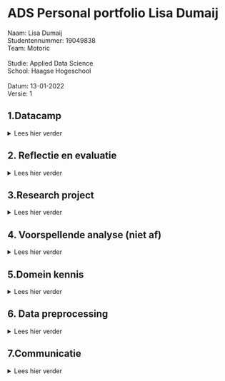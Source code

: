 # ADS Personal portfolio Lisa Dumaij
Naam:               Lisa Dumaij <br />
Studentennummer:    19049838 <br />
Team:               Motoric <br />
<br />
Studie:             Applied Data Science <br />
School:             Haagse Hogeschool <br />
<br />
Datum:              13-01-2022 <br />
Versie:             1 <br />


## 1.Datacamp
<details>
  <summary> Lees hier verder </summary>
  <br />
In deze minor heb ik gebruik gemaakt van het programma DataCamp. Dit was niet de eerste keer dat ik DataCamp heb gebruikt, ik heb dit programma vorig jaar ook gebruikt voor mijn opleiding technische bedrijfskunde. Hierdoor was er soms een overlapping tussen de cursussen die ik moest doen voor deze minor. Omdat ik sommige cursussen al eerder had gedaan kreeg ik de punten er niet voor als ik deze opnieuw deed. Ook waren deze punten niet te zien op de Leaderboard. Wel verder ze als voltooid afgevinkt in de lijst. Deze zijn hieronder in de map foto’s toegevoegd.
  <br />
  <br />
  <details>
  <summary> foto's van cursussen</summary>
<img width="1111" alt="Schermafbeelding 2021-12-18 om 14 41 58" src="https://user-images.githubusercontent.com/91061840/146643266-81b24bfa-6433-47be-98f6-033e42aebe0b.png">
<img width="1116" alt="Schermafbeelding 2021-12-18 om 14 43 49" src="https://user-images.githubusercontent.com/91061840/146643281-e1ae4215-ed82-4144-9f92-695c5c9a5293.png">
<img width="1113" alt="Schermafbeelding 2021-12-18 om 14 44 13" src="https://user-images.githubusercontent.com/91061840/146643284-62f24e7b-ae9a-468e-9858-cb126609fd19.png">

  </details> 
  <br /> 
  <details>
    <br />
  <summary>Samenvatting ervaringen per cursus</summary>
  <details>
  <summary>1.1 Introduction to Python</summary>
    Doordat ik deze cursus al eerder had gedaan, was deze voor mij relatief eenvoudig. Het was fijn om deze cursus als opfriscursus te gebruiken. Het was namelijk een half jaar geleden dat ik eenmalig python had gebruikt, hierdoor was het een beetje had weggevaagd.
    </details>
  <details>
  <summary>1.2 Intermediate Python </summary>
    Deze opleiding had ik ook al eerder gedaan. Ik vond het leuk om in het eerste hoofdstuk weer plots te maken. Vorig jaar vond ik het maken van datavisualisaties een van de leukste onderwerpen en in deze cursus kwam dat even terug. Ook dit hoofdstuk ging vrij snel. In het tweede hoofdstuk werd de import van CSV besproken. Deze code heb ik later ook gebruikt voor het project, zie als voorbeeld de link hieronder . De laatste hoofdstukken waren al wat ingewikkelder, loops vond ik vorig jaar ook al ingewikkeld.
  <br />  
    https://github.com/lisadumay/ADS_Lisa_Dumaij/blob/main/notebooks/Pipeline%20Lisa.ipynb
      </details>
  <details>
  <summary>1.3 Python Data Science toolbox </summary>
    Ik vond het eerste deel van de data science-toolbox ingewikkeld, omdat ik het onderwerp niet helemaal begreep, dus ik zocht video's op YouTube op voor aanvullende uitleg. Daarnaast hield ik de slides naast de opdracht. Hierdoor kon ik terugkijken op hoe ze het in de video hadden gedaan. Dit maakte de stof wat overzichtelijker. Ik vond het tweede deel van deze cursus makkelijker, ik begreep de stof redelijk goed en ging er sneller door dan de cursus ervoor. Ik heb echter ook wel eens de slides bij deze cursus erbij gehouden om in de video terug te kijken hoe het ging.
      </details>
  <details>
  <summary>1.4 Statistical Thinking in Python </summary>
    Ik vond deze cursus erg interessant. Ik heb veel statistiek op mijn opleiding, maar had dit nog nooit in Python gedaan. Ik vond deze combinatie erg leuk, waardoor ik het gevoel had dat ik de cursus snel had afgerond. Ik begreep de statistiek erachter waardoor de stappen in python ook voor mij logisch waren.
      </details>
  <details>
  <summary>1.5 Supervised Learning with scikit-learn </summary>
    Van deze cursus heb ik de code gebruikt om je dataset op te splitsen in trein, test, validatieset. Daarnaast heb ik samen met Mustafa en individueel gewerkt aan een Lasso model. Ik gebruikte ook het schalen van de gegevens in het project. Deze cursus was ook nieuw voor mij, alles wat ik in deze cursus had geleerd was nieuw voor mij, het kunnen toepassen in het project in combinatie met de lessen zorgde ervoor dat ik het beter begreep. De toepassingen van deze cursus is terug te vinden in de link hieronder. 
 <br />     https://github.com/lisadumay/ADS_Lisa_Dumaij/blob/main/notebooks/Lasso.ipynb 
    </details>
  <details>
  <summary>1.6 Introduction to Data Visualization with Matplotlib </summary>
    Datavisualisatie was tot nu toe een van mijn sterke punten in python, wat deze cursus voor mij gemakkelijk maakte. Daarnaast had ik deze cursus al gedaan en ging mijn vorige ervaring met Python vooral over het maken van de visualisaties. Na deze cursus was ik bezig met het maken van verschillende visualisaties voor het project. Deze is te vinden in de link hieronder . Ik vond deze cursus interessant voor al het aanpassen van de grafieken qua kleuren en assen.
     <br /> 
 https://github.com/lisadumay/ADS_Lisa_Dumaij/blob/main/notebooks/visualisaties.ipynb
     </details>
  <details>
  <summary>1.7 Linear Classifiers in Python </summary>
    Net als bij statistical thinking vond ik het leuk om de statistiek toe te passen met Python. Doordat ik de theorie erachter begreep lukte het mij beter om de cursus te volgen. Echter bleef af en toe de toepassing met Python een ingewikkelde stap voor mij.
      </details>
  <details>
  <summary>1.8 Model Validation in Python </summary>
    Deze cursus verliep voor mij soepel. Ik begreep de code erachter en waarom ik de stappen moest doen. Echter hield ik wel af en toe de slides erbij als een reminder hoe ik de stappen moest doen. 
      </details>
  <details>
  <summary>1.9 Data Manipulation with pandas </summary>
    Het was een interessante cursus die ik later in het project kon toepassen. Aan het begin verliep de cursus goed en kon ik de soepel doorheen lopen. Echter na de tweede subhoofdstuk werd het moeilijker en ging ik vaker de presentaties terugkijken. 
      </details>
  <details>
  <summary>1.10 Cleaning Data in Python </summary>
    Deze cursus verliep soepel doordat ik deze cursus al eerder had uitgevoerd en toe had gepast in mijn vorige python ervaring. Ook tijdens het huidige project heb ik deze technieken toegepast zoals te zien is in de link hieronder.
    <br />  https://github.com/lisadumay/ADS_Lisa_Dumaij/blob/main/notebooks/Data%20cleaning.ipynb
      </details>
  <details>
  <summary>1.11 Exploratory Data Analysis in Python </summary>
    Deze cursus verliep voor mij soepel. Ik begreep de code erachter en waarom ik de stappen moest doen.
      </details>
  <details>
  <summary>1.12 Manipulating Time Series Data in Python </summary>
    Deze cursus was minder relevant voor mij omdat mijn project: ‘Motoric’ niet over time series gaat. Echter heb ik wel vaak te maken gehad met time series in mijn studie. 
      </details>
  <details>
  <summary>1.13 Machine Learning for Time Series Data in Python </summary>
    Deze cursus verliep voor mij soepel. Ik begreep de code erachter en waarom ik de stappen moest doen. Echter hield ik wel af en toe de slides erbij als een reminder hoe ik de stappen moest doen. 
     </details>
 <details>
  <summary>1.14 Time Series Analysis in Python </summary>
    Deze cursus was minder relevant voor mij omdat mijn project: ‘Motoric’ niet over time series gaat. Echter heb ik wel vaak te maken gehad met time series in mijn studie. Echter dan minder in python maar vooral de statistieke kant ervan. Het was interessant om te leren hoe dit ook toegepast kan worden in Python.
     </details>
<details>
  <summary>1.15 Joining Data with pandas </summary>
    Voor mij was dit de leukste cursus van alle cursussen in Python. Zelf had ik al een grote interesse in SQL, hierbij kon ik dit combineren met Python. Ik had dit vorig jaar al geprobeerd in mijn vorige studie echter was dit toen niet gelukt. Dit jaar heb ik het daarom weer geprobeerd en lukte het wel. Een voorbeeld hiervan is te zien in de link hieronder.
      <br /> 
 https://github.com/lisadumay/ADS_Lisa_Dumaij/blob/main/notebooks/Pipeline2.ipynb
     </details>
  </details>
</details>

## 2. Reflectie en evaluatie
<details>
  <summary> Lees hier verder </summary>
  <br />
  In dit hoofdstuk reflecteer en evalueer ik terug op het afgelopen half jaar. Het hoofdstuk is opgedeeld in drie subhoofdstukken: eigen contributie, leerdoelen en de evaluatie van het project. Voor het reflecteren is de STARR methode gebruikt.
  <br />
  <br />
  <details>
  <summary>2.1 Eigen contributie</summary>
    Situatie: Voor mijn minor heb ik een project gedaan met vijf medestudenten. Ons project heet motoric en gaat over het voorspellen van motorische achterstand bij kinderen. Het project valt onder een groter project genaamd Start(V)aardig. Mijn opgestelde doelen voor dit project:<br />
-	Even grootte contributie leveren als mijn medegenoten;<br />
-	Mijn ervaringen van mijn studie meebrengen in dit project.<br />
    <br />
Taak: Halverwege van het project kreeg ik indirect de rol als projectleider deze had ik ook voor mij andere project. Door deze rol op mij te nemen kon ik zelf de taken verdelen en inplannen. Dit gaf mij de ruimte om de taken eerlijk te verdelen en zo te plannen dat de werklast voor ieder gelijk was. Mijn ervaring heb ik bij deze rol ook meegenomen. Vanuit mijn studie hebben wij geleerd dat het maken van een planning essentieel is, daarnaast moet je gebruik maken van elkaar kwaliteiten. Tot slot valt of staat het onderzoek met de inleiding en onderzoeksvraag. 
    <br /> 
    <br />
Actie: Het verdelen en plannen van taken deed ik op twee manieren. Aan het begin maakte ik een schema met welke hoofdtaken er waren en welke sub taken er vervolgens onder vielen.  Daarna verdeelde we de sub taken mondeling en plaatste ik deze op het scrumboord (planning is te zien in 3.4). Hierbij werd er gelet op dat de werklast ongeveer gelijk was. Door aan het begin een gesprek met de opdrachtgever aan te gaan kon de aanleiding van het project gedefinieerd worden. Ook gaf dit ons meer tijd om bij twijfel deze nog met de opdrachtgever te bespreken voordat wij bijvoorbeeld ‘een foute keuze’ hadden gemaakt. Daarnaast hebben wij meerdere malen gebrainstormd over de hoofdvraag, daarnaast hebben wij dit besproken met de docenten en de opdrachtgever.
    <br /> 
    <br />
Resultaten: Het heeft deels gewerkt, ik merkte dat de planning voor duidelijkheid en structuur zorgde in de groep. Ditzelfde geldt van het van tevoren opstellen van een inleiding, hierdoor wist iedereen wat er met het onderzoek bereikt moest worden en zorgde dit daarmee ook voor duidelijkheid. Wel merkte ik dat er vaak van de planning afgeweken werd, het toezicht op de planning zou daarom de volgende keer strakker mogen. De werklasten waren in dit project gelijk. 
    <br /> 
    <br />
Reflectie: Beide doelen zijn in dit project bereikt, ik ben daarom ook tevreden met de resultaten. Wel heb ik geleerd dat het houden van de planning toch meer gehandhaafd moet worden de volgende keer.  Het scrum boord zou ik in volgende projecten weer gebruiken. Ik merkte dat dit structuur en duidelijkheid gaf. Hetzelfde geldt voor de scrumsessies.

  </details>
  <details>
  <summary>2.2 Leerdoelen</summary>
Situatie: Tijdens deze minor heb ik mij zowel gefocust op mijn interpersoonlijke vaardigheden als mij (verder) ontwikkelen in mijn vaardigheden in Data science. Deze keuze heb ik gemaakt, omdat ik bij mijn vorige projecten merkte dat ik vaak mijzelf overal verantwoordelijk voor voelde waardoor ik alle taken zelf ging uitvoeren in plaats van deze verdelen. Daarbij loop ik tijdens deze studie een ander project waardoor ik ook geen tijd heb om extra taken op mij te nemen. Daarnaast heb ik hiervoor bij mijn studie nog nooit data science gehad.  Ik heb hiervoor alleen maar visualisaties gemaakt in Python. Daarom had ik de volgende doelen opgesteld:<br />
-	Geen taken overnemen van anderen;<br />
-	Meer ervaring op doen in Data Science;<br />
    <br />
Taak: Halverwege van het project kreeg ik indirect de rol als projectleider deze had ik ook voor mij andere project. Door deze rol op mij te nemen kon ik zelf de taken verdelen en inplannen. Dit gaf mij de ruimte om de taken eerlijk te verdelen en zo te plannen dat de werklast voor ieder gelijk was. De taak om meer ervaring op te doen in Data science was simpel. Nu ik eigenlijk nog geen ervaring gaven alleen al de lessen mij meer kennis over Data Science. Daarnaast zou ik deze ook kunnen toepassen in het project wat ik uitvoerde. Tot slot heb ik voor het project zelf ook literatuuronderzoek gedaan. Door deze taken verbreed ik mijn kennis over Data Science en pas ik deze direct toe.
   <br /> 
    <br />
    Actie: Het verdelen en plannen van taken deed ik op twee manieren. Aan het begin maakte ik een schema met welke hoofdtaken er waren en welke sub taken er vervolgens onder vielen. Voor de planning gebruikte ik de theorie van Brownlee (zie domein kennis hfd 5) hierdoor verbrede ik ook gelijk mijn kennis in Data Science. Daarna verdeelde we de sub taken mondeling en plaatste ik deze op het scrumboord (planning is te zien in 3.4). 
 Voor de ervaring heb ik bijna alle lessen bijgewoond (door ziekte kon ik niet altijd aanwezig zijn). Omdat de lessen voor mij soms moeilijk te begrijpen waren, heb ik na de les artikelen gezocht over dit onderwerp. Zo kon ik de theorie achter het onderwerp beter begrijpen. Vaak heb ik de codes met een teamlid geschreven. Dit deed ik omdat ik moeite had met het coderen. 
   <br /> 
    <br />
    Resultaten: De taak om geen taken over te nemen en mij minder verantwoordelijk voelen heb ik voor mijn gevoel niet gehaald. Ik heb toch vaak extra taken op mij genomen en kon het project niet loslaten. Ook als ik mij op het andere project moest focussen bleef dit project in mijn hoofd hangen. Dit heb ik uiteindelijk ook zelf gemerkt doordat mij overspannenheid erger werd en mijn concentratie afnam. Mijn doel om meer ervaring op te doen in data science heb ik volledig behaald. Door extra informatie op te zoeken begreep ik de theorie er achter veel beter. Dit hielp mij tevens naast het coderen ook bij het schrijven van het rapport. Door samen te werken met iemand kon ik leren van hun manier van coderen. Ik merkte namelijk dat mijn manier eenvoudig was maar ook langdradig in tegenstelling tot sommige teamgenoten. Hierdoor kon ik van hun leren hoe ik op een efficiëntere manier dezelfde taak kon uitvoeren.
   <br /> 
    <br />
    Reflectie: Ik heb geleerd dat ik nog meer mijn eigen grenzen moet stellen. Vaak ging ik hier toch (onbewust) overheen. Toch ben ik blij met mijn resultaten, ik heb geleerd dat het stellen van grenzen nog belangrijker is dan ik dacht. In mijn aankomende stage ga ik deze begrenzing ook meenemen. Door voor mijzelf tijden te geven om wel en niet aan het project te werken, maar ook om mijzelf de rust te geven als ik dat nodig heb. Tot slot ben ik zeer blij in wat ik heb bereikt in mijn ontwikkeling in data science. Ik vind data science zeer interessant en hoop dit ook later te kunnen toepassen in latere projecten.

  </details>
  <details>
  <summary>2.3 Evaluatie van groepsproject</summary>
   Situatie: Voor mijn minor heb ik een project gedaan met vijf medestudenten. Ons project heet motoric en gaat over het voorspellen van motorische achterstand bij kinderen. Het project valt onder een groter project genaamd Start(V)aardig. Onze doelen waren:<br />
-	Het maken van een goedwerkend voorspellingsmodel;<br />
    <br />
Taak: Onze taken waren een onderzoek artikel schrijven over onze bevindingen. Deze bevindingen bestonden uit de keuzes van outliers handling, imputatie en modelkeuze. Hiermee wilde wij de opdrachtgever toelichten waarom wij welke keuze wij hebben gemaakt. Daarnaast hebben alle opties ook zelf getest zodat het beste model uitgekozen kon worden. 
   <br /> 
    <br />
    Actie: Door de taken in teams van twee te verdelen konden we zowel parallel te werk gaan, maar hadden we ook een sparpartner als je er niet uitkwam. Twee weten immers meer dan één. Dit was ideaal gezien het aantal opties wij hadden. Daarbij hadden Joep en ik minder ervaring met Python. Door een sparpartner toe te voegen kon het werk sneller uitgevoerd worden en was de kwaliteit hoger dan als wij dit niet hadden gedaan. 
   <br /> 
    <br />
    Resultaten: De resultaten waren tegenvallend. De modellen voorspelden alleen maar 1 in plaats van dat deze gedistribueerd waren over 1 en 0. Hoewel er dus verschillende opties geprobeerd zijn heeft dit toch niet geholpen om het resultaat te verbeteren. Hierdoor is het doel om een goedwerkend model te maken niet gehaald. Gedeeltelijk is dit te verwijten aan de beschikbare data, deze was te gering. Ook waren wij te laat begonnen met het opstellen van een planning. Hierdoor wist in het begin niet iedereen waar hij/zij aan toe was en was er onduidelijk over wat er gedaan moest worden. Dit zorgde voor vertraging in het proces. Daarnaast hield niet iedereen zich aan de deadlines, waardoor er weinig tijd over was voor het finetunen van het model en het afschrijven van het onderzoek artikel.
   <br /> 
    <br />
    Reflectie: Volgende keer zou ik direct beginnen met het opstellen van een planning. Hierdoor weet iedereen welke taken er zijn en waar er naartoe wordt gewerkt. Daarbij zou het probleem van het tekort aan data eerder gezien worden en konden hier maatregelen tegen genomen kunnen worden. Toch ben ik redelijk tevreden met het resultaat. Dit omdat wij toch meerdere oplossingen geprobeerd hebben en onze best gedaan hebben. De essentie wat ik heb geleerd is ook dat soms een onverwacht resultaat ook een resultaat is. Zoals in het doel te zien is wilde ik een goedwerkend voorspellingsmodel hebben. Echter hield ik hier niet rekening mee dat een antwoord als er is geen goed voorspellend model hiervoor, ook een goed antwoord kan zijn. Dit zou ik de volgende keer wel meenemen in mijn projecten. 
  </details>
</details>

## 3.Research project
<details>
  <summary> Lees hier verder </summary>
  In dit hoofdstuk wordt het onderzoeksartikel op hoofdlijnen besproken.
  <br />
    <br />
  <details>
  <summary>3.1 Taak definitie </summary>
De hieronder opgestelde probleemstelling, doelstelling en vraagstelling is opgesteld met de van Meertens & Steenbergen (2018)
     <br />
    <br />
Probleemstelling:  <br />
Uit onderzoek van SIA is gebleken dat kinderen al op jonge leeftijd lichamelijk actief zijn, vanwege de fysieke, emotionele, sociale en persoonlijke waarde van sport en bewegen voor kinderen.  Het is daarom belangrijk om motorische achterstanden al op jonge leeftijd te ontdekken. Het is echter nog niet duidelijk welke kinderen het grootste risico lopen om een motorische achterstand te krijgen of te ontwikkelen, en welke kenmerken de grootste impact hebben op de motorische vaardigheidsontwikkeling.
     <br />
    <br />
Doelstelling: <br />
    Het op 12 januari opleveren van een voorspellingsmodel voor de motoriek van kinderen tussen 4 en 6.
     <br />
    <br />
Vraagstelling: <br />
“Hoe kan data science worden gebruikt om te voorspellen of een kind een jaar later kans heeft om een motorische achterstand te ontwikkelen?”
     <br />
    <br />
De hoofdvraag bestaat uit de volgende deelvragen:
- Welke biologische en socio-demografische variabelen hebben invloed op de motorische ontwikkeling van kinderen?
- Welk model heeft het laagste percentage fout-negatieven?
- Welke biologische en socio-demografische kenmerken hebben de grootste invloed op het model?
- Welke kenmerken hebben de kinderen met een motorische achterstand gemeen?
 <br />
    <br />
Literatuur <br />
Meertens, E., & Steenbergen, E. (2018). Onderzoek doen! https://blackboard.hhs.nl/bbcswebdav/pid-3327820-dt-content-rid-29819196_2/courses/TBK-PRH1-16-2021/TBK-PRH1-16-2020_ImportedContent_20200827125140/Onderzoek%20doen.pdf
        </details>
  <details>
  <summary>3.2 Evaluatie </summary>
 Voor het toekomstige werk raad ik aan Start(V)aardig aan om de dataset uit te breiden met gegevens vanuit CBS. Tevens raad ik aan om de dataset uit te breiden of de gaten in de dataset aan te vullen.  Dit omdat de algoritmes niet optimaal konden werken door een tekort aan data. Dit is ook terug te zien in de waardes van de false negative rate. Deze waren op een na allemaal gelijk. 
<br />
    <br />
    Ook is er momenteel sprake van overfitting. Dit is te zien aan de accurancy scores van de trainingsets. Mogelijke oplossingen ervoor zijn versimpelen model, meer training data, minder features, meer regularisatie, vroege terminatie. 
    <br />
    <br />
    Mocht de dataset aangevuld zijn kan het juiste model gekozen worden. Wel wordt er aangeraden om de MQ-score in binaire te doen. Daarnaast raad ik aan om een dashboard te bouwen met daarin de voorspellingswaarde van het kind met daarbij de features die ervoor hebben gezorgd. Een voorbeeld van dit dashboard is hieronder te zien.<br />
    <br />
<img width="158" alt="image" src="https://user-images.githubusercontent.com/91061840/148696407-2b4b7faa-2e53-4b38-8055-ff833a767a14.png">
    <br />
    <br />
Hierbij kan de gemiddelde score van het land, provincie of stad worden gevisualiseerd. Daarnaast is er ook een slide voor het individuele kind. Hierin staat welke score er wordt voorspelt en welke features bepalend zijn voor deze score.
    </details>
  <details>
 <summary>3.3 Conclusie </summary>
Uit het onderzoek is gebleken dat data science kan helpen met voorspelling doen of een kind een jaar later kans heeft om een motorische achterstand te ontwikkelen. Dit is gebeurd doormiddel van de theorie van Brown (2020) de dataset op te schonen. Hierna is de dat gescaled, gebalanceerd en is er een validatie code geschreven. <br />
    <br />
De feature selectie was ingewikkelder. Zoals in de figuur hieronder te zien is, scoren alleen de AST en MQ hoger dan vijf procent. Dat deze twee variabelen hoog scoren is niet verassend aangezien de MQ-categorie berekend wordt door deze factoren. De variabelen die onder de vijf procent scoren zijn weggelaten in het model. Normaal zou dit onder de twintig procent zijn (Buijs, 2017). Er is dus hier ruimte voor verbetering.  <br />
    <br />
    <img width="198" alt="image" src="https://user-images.githubusercontent.com/91061840/149023283-4b9de20b-aece-4879-b383-9d8ae167c739.png"> <br />
    <br />
    Dit resulteert ook gelijk in dat er geen karakteristieken overeenkomen tussen de kleuters met motorische achterstanden. Tot slot zijn de vijf gekozen modellen evalueert. Zoals hieronder te zien is.<br />
    <br />
 <img width="454" alt="image" src="https://user-images.githubusercontent.com/91061840/149023351-3a360604-e79b-4fa4-b851-6a1a2b1e7b35.png"> <br />
    <br />
Uit deze modellen is te herleiden dat de KNN het beste scoort. Zo overfit het KNN-model het minst ten opzichte van de andere modellen. Daarbij scoort het even laag op de False negative rate zoals de meeste andere modellen. <br />
    <br />
Kortom data science wordt gebruikt doormiddel van een mean imputation en een KNN. Waarbij een er feature selection plaats vindt voor elke variabel die lager scoort dan 0.05. Tot slot is er gebruikt gemaakt van een binaire classificatie ipv een multilabel.

    </details>
  <details>
 <summary>3.4 Planning </summary>
 Planning is altijd al een van mijn sterke punten geweest. Deze periode deed ik twee projecten te gelijker tijd hierdoor was planning essentieel. Naast dat ik alle meetings in een agenda heb staan heb ik ook een to do lijst per dag. Hierdoor weet ik precies wat ik elke dag moet doen. Daarbij hebben we dagelijks scrum sessie gehad met het team van ongeveer 15 minuten. Waarin we de taken verdeelde en/of de voortgang van de taken besproken. Tevens heb ik vaak de taken in de planner van team Motoric gezet en deze ook verdeeld.
[zie hier de planning] (https://tasks.office.com/DeHaagseHogeschool.onmicrosoft.com/nl-nl/Home/Planner#/plantaskboard?groupId=786800fb-0bab-470c-b770-bb6975403c41&planId=9Jb-xUUDp0Gu_F2YlVNn2ZYAAPLf)
Daarnaast heb ik ook figuren gemaakt om de stappen die in het proces gedaan moeten worden te weergeven. Een voorbeeld hiervan is hieronder te zien.
<img width="454" alt="image" src="https://user-images.githubusercontent.com/91061840/148651844-2394ba6b-108c-4ea8-aa3a-29a7ca526f05.png">
  </details>
  </details>
  </details>
  
## 4. Voorspellende analyse (niet af)
<details>
  <summary> Lees hier verder </summary>
  <br />
  <details>
  <summary>4.1 Selecteren van modellen</summary>
    Omdat het bij ons gaat om het voorspellen van een klas is er sprake van een classificatieprobleem. Een classificatiemodel zoekt een functie die optimaal inschat tot welke klasse een gegevenspunt behoort. Het kan een of meer verklarende variabelen bevatten (Brownlee, 2019). Hierna kunnen er een aantal punten na gegaan worden om de juiste modellen uit te kiezen.<br />
    <br />
Het eerste wat opvalt is de maat van de dataset, deze is niet klein. Hierdoor zijn algoritmen zoals KNN, Bagging, GradientBoost en Decision trees passend (ProjectPro, 2022). Deze zijn tevens ook gebruikt in de code. Hierna zijn de modellen gevalideert met cross validation om de prestaties van de modellen in kaart te brengen (Scikit-Learn, z.d.), echter beïnvloed dit niet de keuze van het model.Het evalueren van de resultaten uit de modellen daarentegen wel (kijk 4.2).<br />
   <br />
Later heb ik zelf nog een SVM model gemaakt. Dit omdat wij met binaire klassen wilden werken.  <br />
    <br />
Literatuur<br />
    <br />
3.1. Cross-validation: evaluating estimator performance. (z.d.). Scikit-Learn. Geraadpleegd op 17 december 2021, van https://scikit-learn.org/stable/modules/cross_validation.html <br />
    <br />
Brownlee, J. (2019, May 22). Difference Between Classification and Regression in Machine Learning. Machine Learning Mastery. https://machinelearningmastery.com/classification-versus-regression-in-machine-learning/ <br />
    <br />
ProjectPro. (2022, January 3). 7 Types of Classification Algorithms in Machine Learning. https://www.projectpro.io/article/7-types-of-classification-algorithms-in-machine-learning/435#toc-18

  </details>
  <details>
  <summary>4.2 Een model configureren. </summary>
  Ik heb zelf drie verschillende modellen uitgevoerd. Ik zal per model vertellen hoe ik deze heb geconfigureerd en waarom. <br />
    <br />
Lasso: Bij lasso zijn er 3 verschillende configuraties: c, penalty en solver. Er zijn 4 soorten penalty’s. Hiervan werkt het toevoegen van geen penalty het beste. Dit bracht de scoren van de lasso omhoog. De C staat voor de inverse van de sterkte van regulatie. Het maakte voor dit model niet veel uit welke waarde hij aanneemt tussen de 2 en 0 geeft dit een nihil verschil. Voor de solver zijn er ook vijf opties, sag werkte als beste van alle opties (Sklearn.Linear_model.LogisticRegression, n.d.). <br />
    <br />
Networking: Waar ik achter kwam bij het neurale netwerk is dat 1000 hiddenlayers voor betere resultaten zorgde dan 100. Dit kan te maken hebben dat er sprake is van een complexere dataset. B=Voor activation scoort relu het best. Relu is een gelijkgerichte lineaire eenheidsfunctie. Deze in combinatie met de solver ‘Adam’ zorgt voor een false negative rate van 0.17. <br />
    <br />

SVM: Voor het SVM-model heb je verschillende kernels die je kan instellen: lineair, polynominaal en RBF. Ik heb zelf al deze kernels geprobeerd. Hieruit kwam dat de RBF het beste scoorde in de accurancy en false negative rate. RBF-kernel is een functie waarvan de waarde afhangt van de afstand vanaf de oorsprong of vanaf een bepaald punt. Deze kernel heeft twee parameters: C (inverse van de sterkte van regulatie) en gamma (Yadav, 2018). Voor beide punten heb ik verschillende waardes geprobeerd. Maar zoals de theorie al aangaf naarmate ik de gamma om hoog of omlaag deed ging het model slechter functioneren. Zo ging het bij een toename meer overfitten en bij een afname namen de waardes af en werd de false negative rate hoger. Hetzelfde gebeurde bij het veranderen van de c. Of ik deze hoger maakte of lager bij beide ging het model ondermaats presteren. Ik heb uiteindelijk daarom gekozen voor een c=1 en een gamma = 0 (gamma heb ik uiteindelijk weggelaten). <br />
    <br />

Notebooks:<br />
    <br />
Lasso: individueel een notebook gemaakt, maar samen vergeleken met Mustafa. Link: https://github.com/lisadumay/ADS_Lisa_Dumaij/blob/main/notebooks/Lasso.ipynb <br />
    <br />
Neural Network: individueel een notebook gemaakt, maar samen vergeleken met Mustafa. Link: https://github.com/lisadumay/ADS_Lisa_Dumaij/blob/main/notebooks/Networking.ipynb <br />
    <br />
SVM: individueel een notebook gemaakt. Link: https://github.com/lisadumay/ADS_Lisa_Dumaij/blob/main/notebooks/SVM.ipynb <br />
    <br />
Neural Network verbeterd: individueel een notebook gemaakt. Link: https://github.com/lisadumay/ADS_Lisa_Dumaij/blob/main/notebooks/Networking_verbeterd.ipynb <br />
    <br />
Lasso verbeterd: individueel een notebook gemaakt. Link: https://github.com/lisadumay/ADS_Lisa_Dumaij/blob/main/notebooks/Lasso_verbeterd.ipynb <br />
    <br />
 Literatuur: <br />
    <br />
    sklearn.linear_model.LogisticRegression. (n.d.). Scikit-Learn. https://scikit-learn.org/stable/modules/generated/sklearn.linear_model.LogisticRegression.html <br />
    <br />
sklearn.neural_network.MLPClassifier. (n.d.). Scikit-Learn. https://scikit-learn.org/stable/modules/generated/sklearn.neural_network.MLPClassifier.html
    <br />
    <br />
Yadav, A. (2018, October 22). SUPPORT VECTOR MACHINES(SVM) - Towards Data Science. Medium. https://towardsdatascience.com/support-vector-machines-svm-c9ef22815589
    <br />   
  </details>
  <details>
  <summary>4.3 Model trainen (niet)</summary>
  blabla
  </details>
  <details>
  <summary>4.4 Evalueren model </summary>
   De evaluatiecode voor het eindmodel heb ik samen met Yuliya geschreven. Hierbij hebben wij gebruik gemaakt van verschillende theorieën. Echter op hoofdlijnen hebben wij het wetenschappelijk achtikel van Novakovica en Veliovicb (2017) gebruikt. Zij omschrijven de confusionmatrix en ook de false negative rate die ook in ons onderzoek van groot belang zijn. De focus op de rate is besloten met de opdrachtgever. Daarentegen hebben we de Brownlee (2021) opgevolgd voor het maken van de precision recall curve, omdat het gaat over een binaire voorspelling. Daarnaast hebben we voor de code zelf ook een aantal bronnen gebruikt, deze zijn hieronder meegenomen in de literatuurlijst. 
     <br />
    <br />
De verschillende modellen zijn dus beoordeelt op de false negative rate, hoe lager hoe beter het model scoort. Maar ook wordt er gekeken naar de precision recall curve, deze omschrijft hoe goed een model is in het voorspellen van een goede waarde.
 <br />
    <br />
Notebook <br />
    <br />
Evaluatie: Samen met Yuliya geschreven. Link: https://github.com/lisadumay/ADS_Lisa_Dumaij/blob/main/notebooks/evaluation.ipynb 
 <br />
    <br />
Literatuurlijst <br />
    <br />
Bhandari, A. (2021, 23 juli). Confusion Matrix for Machine Learning. Analytics Vidhya. Geraadpleegd op 17 december 2021, van https://www.analyticsvidhya.com/blog/2020/04/confusion-matrix-machine-learning/  <br />
    <br />
Brownlee, J. (2021, January 12). How to Use ROC Curves and Precision-Recall Curves for Classification in Python. Machine Learning Mastery. Retrieved January 9, 2022, from https://machinelearningmastery.com/roc-curves-and-precision-recall-curves-for-classification-in-python/  <br />
    <br />
D. (2021, 30 januari). Example of Confusion Matrix in Python. Data to Fish. Geraadpleegd op 17 december 2021, van https://datatofish.com/confusion-matrix-python/  <br />
    <br />
Novakovica, J. D. J., Veljovicb, A., Ilic, S. S., Papic, Z., & Tomovic, M. (2017). Evaluation of Classification Models in Machine Learning. Theory and Applications of Mathematics & Computer Science. https://uav.ro/applications/se/journal/plugins/generic/pdfJsViewer/pdf.js/web/viewer.html?file=https%3A%2F%2Fuav.ro%2Fapplications%2Fse%2Fjournal%2Findex.php%2FTAMCS%2Farticle%2Fdownload%2F158%2F126%2F  <br />
    <br />
Scikit-learn: How to obtain True Positive, True Negative, False Positive and False Negative. (2015, 9 juli). Stack Overflow. Geraadpleegd op 17 december 2021, van https://stackoverflow.com/questions/31324218/scikit-learn-how-to-obtain-true-positive-true-negative-false-positive-and-fal

  </details>
  <details>
  <summary>4.5 Visualiseren </summary>
Het visualiseren van de resultaten heb ik bij alle drie de modellen anders gedaan. Side note: ik heb de modellen later verbeterd hierdoor zijn de visualisaties veranderd zoals bij SVM en zijn de resultaten gevisualiseerd. <br />
   <br />
Lasso: is een model dat helpt bij collineariteit, dit is een fenomeen waarbij een kenmerkvariabele in een regressiemodel sterk lineair gecorreleerd is met een ander kenmerk variabele. In het geval bij lasso is gevisualiseerd hoeveel de features correleren met de MQ-score. De coëfficiënten met de features zijn gevisualiseerd in de plot. Zoals er te zien is aan het visualisatie zijn er wel een aantal “fouten”. Zo heeft het geen titel en mis het een as titel. Daarnaast zijn het zoveel features dat deze nog goed te lezen meer zijn in de visualisatie. Uiteindelijk scoorde het lasso model ook maar 0.44. <br />
   <br />
    <img width="266" alt="image" src="https://user-images.githubusercontent.com/91061840/149113436-8a07466d-6f2b-4bee-be74-7554eae603f5.png">
Later heb ik dit model en visualisatie verbeterd, zoals te zien in de figuur hieronder. De score is ook verbeterd 70.9:
![image](https://user-images.githubusercontent.com/91061840/149366860-aec53391-873c-49f0-a3c9-a2b4c52e69fd.png)

<br />
   <br />
Networking: het networking model heb ik redelijk aan het begin van de course gemaakt. Dit is tevens ook te zien in de visualisatie van de uitkomsten. Voor de visualisatie van de uitkomsten heb ik een confusionmatrix en een classifiactie rapport gevisualiseerd. Zoals te zien de confusion matrix voorspelt het model alleen maar de nummer 3. Dit komt waarschijnlijk omdat de gegevens niet gebalanceerd zijn. Dit is tevens ook terug te zien in de classificatie rapport. Hierin scoort de precision, recall en f1-score constant nul, behalve bij klasse 3. Uit eindelijk is dit ook terug te zien in de accurancy van maar 0,48.<br />
   <br />
    <img width="239" alt="image" src="https://user-images.githubusercontent.com/91061840/149113507-53106fba-6df3-4bf0-b301-58374af64ada.png">
    <br />
   <br />
SVM: Het VSM heb ik later gemaakt. In die tijd hadden Yuliya en ik al samen een functie gemaakt voor een evaluatie code. Die heb ik hierin opgeroepen, Hierdoor werd een confusionmatrix en precision-recall curve gevisualiseerd. Daarnaast werd de false negative berekent en de accurancy. Het model deed het redelijk goed, zo scoorde het een 0,18 op de false negative rate en een accurancy van 74,3 op de test set. Ook de precision recall curve laat goede resultaten zien (Upadhyay, 2021).<br />
   <br />
   <img width="191" alt="image" src="https://user-images.githubusercontent.com/91061840/149113711-db6403cf-6137-445f-bdec-ec4a116e82a9.png">

 <br />
   <br />
    <img width="248" alt="image" src="https://user-images.githubusercontent.com/91061840/149113763-b826202c-76c7-446c-a58e-1b3a685593e0.png">
 <br />
   <br />
Tot slot heb ik een validatie curve hierbij gevisualiseerd. Dit om te bekijken of er sprake was van overfitting. Zoals te zien is in de visualisatie wijkt de blauwe lijn iets uit, maar is dit niet een drastisch uitwijking. Er is dus wel sprake van overfitting, alleen in een hele kleine maat (Ray, 2021). <br />
   <br />
 <img width="315" alt="image" src="https://user-images.githubusercontent.com/91061840/149113918-9db46589-d07a-446f-b0c8-450507888b62.png"> <br />
   <br />
Notebooks:<br />
    <br />
Lasso: individueel een notebook gemaakt, maar samen vergeleken met Mustafa. Link: https://github.com/lisadumay/ADS_Lisa_Dumaij/blob/main/notebooks/Lasso.ipynb <br />
    <br />
Lasso 3: : individueel een notebook gemaakt. Link:  https://github.com/lisadumay/ADS_Lisa_Dumaij/blob/main/notebooks/Lasso2.0.ipynb <br />
    <br />
Neural Network: individueel een notebook gemaakt, maar samen vergeleken met Mustafa. Link: https://github.com/lisadumay/ADS_Lisa_Dumaij/blob/main/notebooks/Networking.ipynb <br />
    <br />
SVM: individueel een notebook gemaakt. Link: https://github.com/lisadumay/ADS_Lisa_Dumaij/blob/main/notebooks/SVM.ipynb <br />
Lasso verbeterd: individueel. Link: https://github.com/lisadumay/ADS_Lisa_Dumaij/blob/main/notebooks/Lasso_verbeterd.ipynb <br />
    <br />
NN verbeterd. Individueel. Link: https://github.com/lisadumay/ADS_Lisa_Dumaij/blob/main/notebooks/Networking_verbeterd.ipynb <br />
    <br />
Literatuur:<br />
    <br />
3.1. Cross-validation: evaluating estimator performance. (z.d.). Scikit-Learn. Geraadpleegd op 17 december 2021, van https://scikit-learn.org/stable/modules/cross_validation.html <br />
    <br />
Bhandari, A. (2021, 23 juli). Confusion Matrix for Machine Learning. Analytics Vidhya. Geraadpleegd op 17 december 2021, van https://www.analyticsvidhya.com/blog/2020/04/confusion-matrix-machine-learning/ <br />
    <br />
D. (2021, 30 januari). Example of Confusion Matrix in Python. Data to Fish. Geraadpleegd op 17 december 2021, van https://datatofish.com/confusion-matrix-python/ <br />
    <br />
How to plot Validation Curve in Python? -. (2021, August 30). DeZyre. https://www.projectpro.io/recipes/plot-validation-curve-in-python  <br />
    <br /> 
 Novakovica, J. D. J., Veljovicb, A., Ilic, S. S., Papic, Z., & Tomovic, M. (2017). Evaluation of Classification Models in Machine Learning. Theory and Applications of Mathematics & Computer Science. https://uav.ro/applications/se/journal/plugins/generic/pdfJsViewer/pdf.js/web/viewer.html?file=https%3A%2F%2Fuav.ro%2Fapplications%2Fse%2Fjournal%2Findex.php%2FTAMCS%2Farticle%2Fdownload%2F158%2F126%2F <br />
    <br /> 
    Ray, S. (2021, August 26). SVM | Support Vector Machine Algorithm in Machine Learning. Analytics Vidhya. https://www.analyticsvidhya.com/blog/2017/09/understaing-support-vector-machine-example-code/ <br />
    <br />
    Scikit-learn: How to obtain True Positive, True Negative, False Positive and False Negative. (2015, 9 juli). Stack Overflow. Geraadpleegd op 17 december 2021, van https://stackoverflow.com/questions/31324218/scikit-learn-how-to-obtain-true-positive-true-negative-false-positive-and-fal <br />
    <br />
sklearn.metrics.confusion_matrix. (z.d.). Scikit-Learn. Geraadpleegd op 17 december 2021, van https://scikit-learn.org/stable/modules/generated/sklearn.metrics.confusion_matrix.html<br />
    <br />
    Upadhyay, A. (2021, December 15). Precision/Recall Tradeoff - Analytics Vidhya. Medium. https://medium.com/analytics-vidhya/precision-recall-tradeoff-79e892d43134 <br />
    <br />

  </details>
</details>  
  
## 5.Domein kennis
<details>
  <summary> Lees hier verder </summary>
  <br />
  In dit hoofdstuk wordt mijn domein kennis besproken. Het hoofdstuk is opgedeeld in 3 hoofdstukken.
   <br />
   <br />
  <details>
  <summary>5.1 Introductie vakgebied </summary>
      <br />
Het vakgebied waar mijn onderzoek onder valt is de grove motorische ontwikkeling van kinderen tussen de 4 en 6 jaar. De grove motoriek bestaat uit de ontwikkelin g van bewegingen waarbij grote groepen spieren bij betrokken zijn (zoals lopen) (Laurent De Angelo e.a., 2005). Kinderen tussen de 4 en 6 jaar vallen onder de categorie ‘kleuters’.  In deze leeftijdsgroep vindt er een grote ontwikkeling in de motorische vaardigheden plaats zo leren ze rennen, klimmen maar ook gooien met een bal. De kleuters gebruiken vaak nog wel al hun spieren in plaats van één spiergroep, dit kost veel energie (Feldman, 2011).  <br />
   <br />
    
Echter komt het steeds vaker voor dat kinderen motorische achterstanden oplopen. Dit komt omdat kleuters steeds minder bewegen en er steeds meer voor hen uit handen genomen wordt door ouders of verzorgers. Tot slot zitten kinderen veel meer achter de computer dan voorheen (Sia, 2019).  <br />
   <br />
    
 Dit heeft een negatieve invloed op zowel de cognitieve als emotionele ontwikkeling van kleuters, maar ook op de participatie in het dagelijkse leven (van Luit, 2020). Doordat deze juist in de eerste levensjaren worden ontwikkeld, heeft dit ook een negatieve invloed op het functioneren op volwassen leeftijd (Berlin, Brooks- Gunn, McCarton, & McCormick, 1998; Ramey & Ramey, 1998).  Om deze reden is het zinvolle te bekijken aspecten van de motor ontwikkeling.  <br />
   <br />
Er zijn meerdere factoren die een invloed hebben op de motorische ontwikkeling volgens Laurent de Angelo e.a. (2005). Zoals biologische, sociale en omgevingsfactoren. Hoewel er wel een duidelijk verband is tussen omgevingsfactoren en intellectuele ontwikkeling is dit niet gevonden met de motorische ontwikkeling (Aboot & Bartlett, 2001).  <br />
   <br />
Om de motorische vaardigheid te bepalen wordt ‘Motor learning’ gebruikt. Dit is de studie van het verwerven van bewegingsvaardigheden en de verbetering van geleerde activiteiten door het oefenen. Het bij staat het leerproces van de individu centraal. Factoren zoals motivatie, aandacht en vermoeidheid kunnen van invloed zijn op de prestaties van het kind (Kovacs, 2008).  <br />
   <br />
Het achterhalen van waar de motorische achterstanden is in meerdere studies omschreven zo wordt er bijvoorbeld in de onderzoeken van Gilbert (1980) en de Meester e.a. (2020) gekeken naar kenmerken van de kinderen en hun achtergrond. In de onderzoeken van Wang e.a. (2020) en Zysset e.a. werden de ouderenquêtes onderzocht.  <br />
   <br />
    Literatuur <br />
   <br />
Abbott, A. L. & Bartlett, D. J. (2001). Infant motor development and equipment use in the home. Child: Care, Health and Development, 27, 295-306. doi:10.1046/j.1365-2214.2001.00186.x <br />
   <br />
Berlin, L. J., Brooks-Gunn, J., McCarton, C., & McCormick, M. C. (1998). The effectiveness of early intervention: examining risk factors and pathways to enhanced development. Preventive Medicine, 27, 238-245. doi:10.1006/pmed.1998.0282 <br />
   <br />
Feldman, R. S. (2011). Ontwikkelingspsychologie. Pearson Education Benelux B.V. <br />
   <br />
Gilbert, J. (1980). An Assessment of Motor Music Skill Development in Young Children. Journal of Research in Music Education, 28(3), 167–175. Retrieved December 17, 2021, from https://doi.org/10.2307/3345234 <br />
   <br />
Kovacs, C. R. (2008). Measuring Motor Skill Learning—A Practical Application. Strategies, 22(2), 25–29. https://doi.org/10.1080/08924562.2008.10590813 <br />
   <br />
Laurent De Angelo, M. S., Brouwers- De Jong, E. A., Bijlsma- Schlösser, J. F. M., Bulk- Bunschoten, A. M. W., Pauwels, J. H., & Steinbuch- Linstra, I. (2005). Ontwikkelingsonderzoek in de jeugdgezondheidszorg. Het van Wiechenonderzoek. De Baeche-Fassaert Motoriektest. Assen: Koninklijke Van Gorcum. <br />
   <br />
Meester, D. A. (2020, September 24). The Relationship Between Actual and Perceived Motor Competence in Children, Adolescents and Young Adults: A Systematic Review and Meta-analysis. SpringerLink. Retrieved December 8, 2021, from https://link.springer.com/article/10.1007/s40279-020-01336-2?error=cookies_not_supported&code=37b734cf-1842-49b4-a1db-a4832a112243 <br />
   <br />
Sia. (2019). Aanvraagformulier RAAK-PRO Start (V)aardig -2018. Nationaal Regieorgaan Praktijkgericht Onderzoek SIA. <br />
   <br />
Wang, H., Chen, Y., Liu, J., Sun, H., & Gao, W. (2020). A Follow-Up Study of Motor Skill Development and Its Determinants in Preschool Children from Middle-Income Family. BioMed Research International, 2020, 1–13. Retrieved December 1, 2021, from https://doi.org/10.1155/2020/6639341 <br />
   <br />
Zhang, S., Li, X., Zong, M., Zhu, X., & Wang, R. (2018). Efficient kNN Classification with Different Numbers of Nearest Neighbors. IEEE Transactions on Neural Networks and Learning Systems, 29(5), 1774–1785. Retrieved December 2, 2021, from https://doi.org/10.1109/tnnls.2017.2673241

  </details>
 <details>
  <summary>5.2 Literatuurlijst  </summary>
  3.1. Cross-validation: evaluating estimator performance. (z.d.). Scikit-Learn. Geraadpleegd op 17 december 2021, van https://scikit-learn.org/stable/modules/cross_validation.html <br />
   <br /> 
Abbott, A. L. & Bartlett, D. J. (2001). Infant motor development and equipment use in the home. Child: Care, Health and Development, 27, 295-306. doi:10.1046/j.1365-2214.2001.00186.x <br />
   <br />
Balancing dataset and normalizing features: what comes first? (2017, 5 januari). Cross Validated. Geraadpleegd op 17 december 2021, van https://stats.stackexchange.com/questions/254726/balancing-dataset-and-normalizing-features-what-comes-first <br />
   <br />
Berlin, L. J., Brooks-Gunn, J., McCarton, C., & McCormick, M. C. (1998). The effectiveness of early intervention: examining risk factors and pathways to enhanced development. Preventive Medicine, 27, 238-245. doi:10.1006/pmed.1998.0282 <br />
   <br />
Bhandari, A. (2021, 23 juli). Confusion Matrix for Machine Learning. Analytics Vidhya. Geraadpleegd op 17 december 2021, van https://www.analyticsvidhya.com/blog/2020/04/confusion-matrix-machine-learning/  <br />
   <br />
Brownlee, J. (2019, May 22). Difference Between Classification and Regression in Machine Learning. Machine Learning Mastery. https://machinelearningmastery.com/classification-versus-regression-in-machine-learning/  <br />
   <br />
Brownlee, J. (2020, 20 augustus). How to Choose a Feature Selection Method For Machine Learning. Machine Learning Mastery. Geraadpleegd op 17 december 2021, van https://machinelearningmastery.com/feature-selection-with-real-and-categorical-data/  <br />
   <br />
Brownlee, J. (2021, January 12). How to Use ROC Curves and Precision-Recall Curves for Classification in Python. Machine Learning Mastery. Retrieved January 9, 2022, from https://machinelearningmastery.com/roc-curves-and-precision-recall-curves-for-classification-in-python/ <br />
   <br />
Brownlee, J. (2020a). Data Preparation of Machine Learning. Jason Brownlee. <br />
   <br />
Buijs, A. (2017). Statistiek om mee te werken (10de editie). Noordhoff. <br />
   <br />
Chart choosing. (2019, October 21). Chart.Guide. https://chart.guide/charts/chart-choosing/  <br />
   <br />
D. (2021, 30 januari). Example of Confusion Matrix in Python. Data to Fish. Geraadpleegd op 17 december 2021, van https://datatofish.com/confusion-matrix-python/ <br />
   <br /> 
Data Preparation for Machine Learning | DataRobot Artificial Intelligence Wiki. (2021, 3 december). DataRobot 
AI Cloud. Geraadpleegd op 17 december 2021, van https://www.datarobot.com/wiki/data-preparation/ <br />
   <br />
Feldman, R. S. (2011). Ontwikkelingspsychologie. Pearson Education Benelux B.V.  <br />
   <br />
Galarnyk, M. (2020, July 6). Understanding Boxplots - Towards Data Science. Medium. https://towardsdatascience.com/understanding-boxplots-5e2df7bcbd51 
<br />
   <br />
Gilbert, J. (1980). An Assessment of Motor Music Skill Development in Young Children. Journal of Research in Music Education, 28(3), 167–175. Retrieved December 17, 2021, from https://doi.org/10.2307/3345234 
<br />
   <br />
How to plot Validation Curve in Python? -. (2021, August 30). DeZyre. https://www.projectpro.io/recipes/plot-validation-curve-in-python 
<br />
   <br />
Kim, J. K., & Fiorillo, C. D. (2017). Theory of optimal balance predicts and explains the amplitude and decay time of synaptic inhibition. Nature Communications, 8(1). https://doi.org/10.1038/ncomms14566 
<br />
   <br />
Kovacs, C. R. (2008). Measuring Motor Skill Learning—A Practical Application. Strategies, 22(2), 25–29. https://doi.org/10.1080/08924562.2008.10590813 
<br />
   <br />
Kuhn, M., & Johnson, K. (2019). Feature Engineering and Selection: A Practical Approach for Predictive Models (Chapman & Hall/CRC Data Science Series) (1st ed.). Chapman and Hall/CRC. Kumar, V. (2014). Feature Selection: A literature Review. The Smart Computing Review, 4(3). https://doi.org/10.6029/smartcr.2014.03.007 
<br />
   <br />
Laurent De Angelo, M. S., Brouwers- De Jong, E. A., Bijlsma- Schlösser, J. F. M., Bulk- Bunschoten, A. M. W., Pauwels, J. H., & Steinbuch- Linstra, I. (2005). Ontwikkelingsonderzoek in de jeugdgezondheidszorg. Het van Wiechenonderzoek. De Baeche-Fassaert Motoriektest. Assen: Koninklijke Van Gorcum. 
<br />
   <br />
Li, J., Cheng, K., Wang, S., Morstatter, F., Trevino, R. P., Tang, J., & Liu, H. (2018). Feature Selection. ACM Computing Surveys, 50(6), 1–45. https://doi.org/10.1145/3136625 
<br />
   <br />
Matthes, E. (2018). Crash Course programmeren in Python : projectgericht leren programmeren. Visual Steps TM. 
<br />
   <br />
Meertens, E., & Steenbergen, E. (2018). Onderzoek doen! https://blackboard.hhs.nl/bbcswebdav/pid-3327820-dt-content-rid-29819196_2/courses/TBK-PRH1-16-2021/TBK-PRH1-16-2020_ImportedContent_20200827125140/Onderzoek%20doen.pdf
<br />
   <br />
Meester, D. A. (2020, September 24). The Relationship Between Actual and Perceived Motor Competence in Children, Adolescents and Young Adults: A Systematic Review and Meta-analysis. SpringerLink. Retrieved December 8, 2021, from https://link.springer.com/article/10.1007/s40279-020-01336-2?error=cookies_not_supported&code=37b734cf-1842-49b4-a1db-a4832a112243 
<br />
   <br />
Miao, J., & Niu, L. (2016). A Survey on Feature Selection. Procedia Computer Science, 91, 919–926. https://doi.org/10.1016/j.procs.2016.07.111 
<br />
   <br />
Novakovic, J. D. J., Veljovic, A., Ilic, S. S., Papic, Z., & Tomovic, M. (2017). Evaluation of Classification Models in Machine Learning. UAV. Retrieved December 1, 2021, from https://uav.ro/applications/se/journal/index.php/TAMCS/article/view/158/126
<br />
   <br />
Perneger, T. V. (2004). Writing a research article: advice to beginners. International Journal for Quality in Health Care, 16(3), 191–192. https://doi.org/10.1093/intqhc/mzh053 
<br />
   <br />
Ray, S. (2021, August 26). SVM | Support Vector Machine Algorithm in Machine Learning. Analytics Vidhya. https://www.analyticsvidhya.com/blog/2017/09/understaing-support-vector-machine-example-code/ 
<br />
   <br />
ProjectPro. (2022, January 3). 7 Types of Classification Algorithms in Machine Learning. https://www.projectpro.io/article/7-types-of-classification-algorithms-in-machine-learning/435#toc-18
<br />
   <br />
Roy, B. (2021, 14 december). All about Feature Scaling - Towards Data Science. Medium. Geraadpleegd op 17 december 2021, van https://towardsdatascience.com/all-about-feature-scaling-bcc0ad75cb35 
<br />
   <br />
Saeys, Y., Inza, I., & Larranaga, P. (2007). A review of feature selection techniques in bioinformatics. Bioinformatics, 23(19), 2507–2517. https://doi.org/10.1093/bioinformatics/btm344
<br />
   <br />
Schönig, S., Jasinski, R., Ackermann, L., & Jablonski, S. (2018). Deep Learning Process Prediction with Discrete and Continuous Data Features. Proceedings of the 13th International Conference on Evaluation of Novel Approaches to Software Engineering. Published. https://doi.org/10.5220/0006772003140319 
<br />
   <br />
Scikit-learn: How to obtain True Positive, True Negative, False Positive and False Negative. (2015, 9 juli). Stack Overflow. Geraadpleegd op 17 december 2021, van https://stackoverflow.com/questions/31324218/scikit-learn-how-to-obtain-true-positive-true-negative-false-positive-and-fal 
<br />
   <br />
Sia. (2019). Aanvraagformulier RAAK-PRO Start (V)aardig -2018. Nationaal Regieorgaan Praktijkgericht Onderzoek SIA.
<br />
   <br />
sklearn.linear_model.LogisticRegression. (n.d.). Scikit-Learn. https://scikit-learn.org/stable/modules/generated/sklearn.linear_model.LogisticRegression.html 
<br />
   <br />
sklearn.metrics.confusion_matrix. (z.d.). Scikit-Learn. Geraadpleegd op 17 december 2021, van https://scikit-learn.org/stable/modules/generated/sklearn.metrics.confusion_matrix.html
<br />
   <br />
sklearn.neural_network.MLPClassifier. (n.d.). Scikit-Learn. https://scikit-learn.org/stable/modules/generated/sklearn.neural_network.MLPClassifier.html 
<br />
   <br />
Tanner, G. (2021, December 7). Introduction to Data Visualization in Python - Towards Data Science. Medium. https://towardsdatascience.com/introduction-to-data-visualization-in-python-89a54c97fbed 
<br />
   <br />
The Data Visualisation Catalogue. (n.d.). The Data Visualisation Catalogue. https://datavizcatalogue.com/ 
<br />
   <br />
Upadhyay, A. (2021, December 15). Precision/Recall Tradeoff - Analytics Vidhya. Medium. https://medium.com/analytics-vidhya/precision-recall-tradeoff-79e892d43134 
<br />
   <br />
Wang, H., Chen, Y., Liu, J., Sun, H., & Gao, W. (2020). A Follow-Up Study of Motor Skill Development and Its Determinants in Preschool Children from Middle-Income Family. BioMed Research International, 2020, 1–13. Retrieved December 1, 2021, from https://doi.org/10.1155/2020/6639341 
<br />
   <br />
Writing a Research Article. (2015). Advances in Neonatal Care, 15(3), 159–161. https://doi.org/10.1097/anc.0000000000000203
<br />
   <br />
Yadav, A. (2018, October 22). SUPPORT VECTOR MACHINES(SVM) - Towards Data Science. Medium. https://towardsdatascience.com/support-vector-machines-svm-c9ef22815589 
   <br />
   <br />
Zhang, S., Li, X., Zong, M., Zhu, X., & Wang, R. (2018). Efficient kNN Classification with Different Numbers of Nearest Neighbors. IEEE Transactions on Neural Networks and Learning Systems, 29(5), 1774–1785. Retrieved December 2, 2021, from https://doi.org/10.1109/tnnls.2017.2673241
 
   <details>
  
   <details>
  <summary>5.3 Note books  </summary>
    Cleaning:<br />
   <br />
https://github.com/lisadumay/ADS_Lisa_Dumaij/blob/main/notebooks/Pipeline%20Lisa.ipynb <br />
   <br />
https://github.com/lisadumay/ADS_Lisa_Dumaij/blob/main/notebooks/Pipeline2.ipynb  <br />
   <br />
https://github.com/lisadumay/ADS_Lisa_Dumaij/blob/main/notebooks/Data%20cleaning.ipynb <br />
   <br />
https://github.com/lisadumay/ADS_Lisa_Dumaij/blob/main/notebooks/Pipeline%201.ipynb <br />
   <br />
https://github.com/lisadumay/ADS_Lisa_Dumaij/blob/main/notebooks/Pipeline%202.ipynb <br />
   <br />
  
  Outliers:<br />
   <br />
https://github.com/lisadumay/ADS_Lisa_Dumaij/blob/main/notebooks/outliers.ipynb 
<br />
   <br />
Data visualisatie en feature selection:<br />
   <br />
https://github.com/lisadumay/ADS_Lisa_Dumaij/blob/main/notebooks/visualisaties.ipynb <br />
   <br />
https://github.com/lisadumay/ADS_Lisa_Dumaij/blob/main/notebooks/heatmaptotal.ipynb <br />
   <br />
https://github.com/lisadumay/ADS_Lisa_Dumaij/blob/main/notebooks/Pipeline%20heatmap.ipynb <br />
   <br />
https://github.com/lisadumay/ADS_Lisa_Dumaij/blob/main/notebooks/Lasso.ipynb 
<br />
   <br />
Modellen:<br />
   <br />
Oud: https://github.com/lisadumay/ADS_Lisa_Dumaij/blob/main/notebooks/Lasso.ipynb 
<br />
   <br />
  Oud: https://github.com/lisadumay/ADS_Lisa_Dumaij/blob/main/notebooks/Networking.ipynb <br />
   <br />
Nieuw:https://github.com/lisadumay/ADS_Lisa_Dumaij/blob/main/notebooks/Networking_verbeterd.ipynb  <br />
   <br />
Nieuw: https://github.com/lisadumay/ADS_Lisa_Dumaij/blob/main/notebooks/Lasso_verbeterd.ipynb  <br />
   <br />
https://github.com/lisadumay/ADS_Lisa_Dumaij/blob/main/notebooks/SVM.ipynb 

 </details>
  </details>
  </details>
    </details>
    
## 6. Data preprocessing
<details>
  <summary> Lees hier verder </summary>
  <br />
  In dit hoofdstuk omschrijf ik en visualiseer ik de data en de stappen die ik heb genomen om de data zo te krijgen.
  <details>
  <summary>6.1 Data exploratie </summary>
    Voor de data exploratie heb ik meerdere visualisaties geprobeerd, zoals een implot, histogram, scatterplot, barplot, boxplot, distplot en een countplot. Enkele voorbeelden zijn: <br />
   <br />
De implot heb ik gebruikt om de correlatie tussen de BMI en MQ-score in kaart te brengen. Hierbij zijn de stippen gekleurd in de behorende categorie. Uit deze visualisatie is gebleken dat er bijna geen correlatie is tussen de BMI en de MQ-categorie. Daarnaast is ook de scatterplot gebruikt om de correlatie van MQ-score met de BMI te visualiseren. Hierin is te zien dat er enkele uitschieters zijn. <br />
   <br />
Het histogram is gebruikt om de distributie van de BMI te visualiseren. Hieruit is gebleken dat de meeste kinderen een BMI tussen de 15 en 20 hebben. Er zijn maar enkele uitschieters boven de 25. Een countplot heeft de distributie van MQ-categorie gevisualiseerd. Hierin is te zien dat de klas 3 minimaal twee keer zoveel voorkomt dan elke andere klas.<br />
   <br />
Tot slot heb ik ook een heatmap gemaakt, deze is hieronder tevens terug te zien. Hierbij hebben de postcoder_cijfer, zelf_lopen, naar_bed_doordeweeks en zelf_buitenspelen_vrienden een correlatie van 0.8 of hoger. Volgens de theorie van Buijs (2018) is hier sprake van een zeer sterk verband, hierdoor zijn de helft van deze features overbodig. <br />
   <br />
    <img width="256" alt="image" src="https://user-images.githubusercontent.com/91061840/148798356-61ea6d3b-31a4-47b1-9d4f-055cf31c5de1.png">

De (andere) gemaakte visualisaties zijn te vinden in de volgende notebook, beide bestanden heb ik individueel gemaakt:<br />
   <br />
Heatmap: https://github.com/lisadumay/ADS_Lisa_Dumaij/blob/main/notebooks/Pipeline%20heatmap.ipynb <br />
   <br />
Heatmap 2: https://github.com/lisadumay/ADS_Lisa_Dumaij/blob/main/notebooks/heatmaptotal.ipynb <br />
   <br />
Visualisaties: https://github.com/lisadumay/ADS_Lisa_Dumaij/blob/main/notebooks/visualisaties.ipynb <br />
   <br />

Literatuur<br />
   <br />
Buijs, A. (2017). Statistiek om mee te werken. Noordhoff. <br />
   <br />
Chart choosing. (2019, October 21). Chart.Guide. https://chart.guide/charts/chart-choosing/ <br />
   <br />
Galarnyk, M. (2020, July 6). Understanding Boxplots - Towards Data Science. Medium. https://towardsdatascience.com/understanding-boxplots-5e2df7bcbd51 <br />
   <br />
Tanner, G. (2021, December 7). Introduction to Data Visualization in Python - Towards Data Science. Medium. https://towardsdatascience.com/introduction-to-data-visualization-in-python-89a54c97fbed <br />
   <br />
The Data Visualisation Catalogue. (n.d.). The Data Visualisation Catalogue. https://datavizcatalogue.com/ <br />
   <br />

  </details>
  <details>
  <summary>6.2 Data schoonmaken </summary>
  Voor het schoonmaken van de data heb ik de theorie van Brownlee (2020) gebruikt. Deze theorie beschrijft het voorbereiden van de data voor machine learning. Machine learning gebruiken wij voor dit project vandaar de keuze. De theorie split de data cleaning op in drie: basics, outliers en missing. Hierin heb ik de volgende stappen genomen:
    <br />
    <br />
Basis <br />
    <br />
- Identificeer kolommen die een enkele waarde bevatten: als een kenmerk slechts één type variabele bevat, wordt gezegd dat het een nulvariantievoorspeller is. Dit komt omdat er geen variatie is. Het achterhalen van deze nulvariantievoorspeller kan worden gedaan door middel van de unieke functie van Numpy. Dan kunnen deze rijen worden verwijderd (Kuhn & Johnson, 2019).<br />
- Identificeer rijen die dubbele gegevens bevatten: als er rijen met dubbele waarden in de gegevens zijn, kan dit misleidend zijn voor de modelevaluatie, of ze kunnen nutteloos zijn. De dubbele rijen kunnen worden gevonden door de functie Panda's gedupliceerd (). Aangezien de gegevens zich al in de voltooide dataset bevinden, is het niet nodig om beide te bewaren. Een van de waarden kan dus worden verwijderd (Kazil & Jarmul, 2016).<br />
- Pas het formaat van de opgenomen datums aan: Als er datums zijn die verschillende formaten hebben, moeten deze worden aangepast tot één coherent formaat, zodat bijvoorbeeld gegevensvergelijking mogelijk is tussen die specifieke gegevens. Daarom moet worden ingesteld welk formaat voor datums zal worden gebruikt. Als het gekozen formaat punten moet gebruiken, moeten datums met schuine strepen of koppeltekens worden gewijzigd. Daarnaast moet de volgorde van "dd-mm-jj" worden ingesteld op één samenhangend formaat en worden aangepast in de datums die nog niet voor dat formaat gelden. Deze wijzigingen zullen er ook toe bijdragen dat de datumgegevens leesbaarder worden. <br />
- Verwijder kinderen zonder bepaalde leeftijd of geboortedatum of een lagere of hogere leeftijd dan die van belang is voor de voorspelling: Alleen kinderen in de leeftijd van 4 tot 6 jaar zijn relevant voor de voorspelling. Daarom moeten alle kinderen die lager of ouder zijn dan die leeftijd uit de dataset worden verwijderd. Ook kinderen die geen leeftijdsindicatie hebben en geen geboortedatum hebben, moeten ook worden verwijderd, omdat hun leeftijd op die manier niet bekend is en niet van belang is voor de voorspelling.<br />
- Verwijder alle strings in gegevens: gegevens van belang zijn getallen, die handig zijn om een voorspelling te maken. Daarom zijn tekst, of liever strings, minder nuttig en moeten ze over het algemeen uit de dataset worden verwijderd, vooral als de tekst slechts een opmerking is.<br />
- Verwijder basiskolommen uit de T1-gegevens die identiek zijn aan dezelfde kolommen in de T0-gegevens: Bij het samenvoegen van gegevens moet aandacht worden besteed aan kolommen die mogelijk geheel identiek zijn, waardoor het zinloos is om ze twee keer op te nemen in de uiteindelijke gegevensset. Bij het vergelijken van de T0- en T1-data valt op dat de kolommen Respondentnummer, Geslacht_x, Postcode en Geboortedatum in beide datasets identiek zijn, wat betekent dat de kolommen uit de tweede dataset kunnen worden geschrapt om die kolommen slechts één keer op te nemen in de uiteindelijke dataset.<br />
    <br />
    <br />
uitschieters<br />
    <br />
- Identificatie en verwijdering van uitbijters: een uitbijter kan worden gedefinieerd als een meet- of invoerfout, gegevenscorruptie of een echte uitbijterwaarneming. De methoden die in dit project zullen worden gebruikt:<br />
o Strings verwijderen: Voor dit onderzoek zijn alleen numerieke getallen van belang. Dus als er een string in een kolom staat, kan deze waarde worden verwijderd. In de dataset zijn alleen numerieke kolommen, maar er waren verschillende benaderingen voor het omgaan met ontbrekende gegevens. Bijvoorbeeld kinderen die hun waargenomen motorische competentie niet wilden invullen. Een benadering is om de kolommen gewoon leeg te laten en een andere is het invullen van een string zoals een "x" of "?". Deze letter of niet-numerieke waarde kan niet worden geconverteerd naar een getal, dus het moet worden verwijderd en de kolom moet leeg blijven (met een "NaN" -waarde). Anders kan de kolom niet worden geconverteerd naar een numerieke kolom en verwerkt de modelvoorspelling de waarde als een tekenreeks in plaats van een categorische numerieke waarde, zodat dit kan leiden tot voorspellingsfouten.<br />
o Methode voor gemiddelde en standaarddeviatie: deze methode voor het detecteren van uitbijters is een eenvoudige benadering en gebruikt het gemiddelde en de standaarddeviatie van een kolom. Als een waarde kleiner is dan het verschil van het gemiddelde en de standaarddeviatie of als een waarde groter is dan de som van het gemiddelde en de standaarddeviatie, dan is het een uitbijter en moet deze worden verwijderd.
Value > Mean + standard deviation  OR  value < mean – standard deviation <br />
o Interkwartielafstandsmethode: Deze methode kan worden gebruikt door de vragenlijst van de ouders en de tests omdat in beide gevallen de waarde tussen nul en vijf moet liggen. Als de een waarde is die niet tussen die getallen ligt, is dit een uitbijter.
De interkwartielafstandsmethode verdeelt de gegevens in kwartielen. Het 25e percentiel, 50e percentiel, 75e percentiel en 100e percentiel. Voor detectie van uitbijters moet de middelste 50% worden berekend en alles daaronder (onder het 25e percentiel) en alles daarboven (boven het 75e percentiel) zijn uitbijters die kunnen worden verwijderd. De middelste 50% kan worden berekend met deze formule:
IQR = Q3(75th percentile) – Q1(25th percentile) <br />
    <br />
    <br />
Missend<br />
    <br />
-	Markering: de lege cellen kunnen worden opgehaald met de functie isnull (). Een optie die kan worden geïmplementeerd, is het verwijderen van de kolom of rij. De keuze voor het verwijderen van een kolom of rij hangt af van waar de waarden ontbreken. Als er veel waarden in één kolom ontbreken, kan de kolom worden verwijderd. Als er veel variabelen in een rij ontbreken, is de keuze om deze te verwijderen en niet de kolom. Een andere manier om met de lege cellen om te gaan is door imputatie.<br />
-	Imputatie: Er zijn verschillende benaderingen voor imputatie.<br />
o KNN Imputatie: KNN staat voor de k-Nearest Neighbours methode en wordt gebruikt voor het imputeren van de data. Het is al gebouwd in Scikit-Learn en berekent het gemiddelde van de naaste buren. Hoeveel naaste buren het algoritme moet gebruiken, wordt gespecificeerd door de parameter n_neighbours (standaard = 5). Maar voor deze imputatiemethode moeten categorische of stringkenmerken worden gecodeerd. Dit kan worden gedaan door de ingebouwde functie get_dummies () van panda te gebruiken of door de ingebouwde encoder van Scikit-learns te gebruiken. Voor dit voorbeeld wordt de LabelEncoder gebruikt omdat in de dataset notities in de vorm van zinnen (strings) staan.<br />
o Imputeren met mediaan en gemiddelde: Het gebruik van mediaan en gemiddelde om gegevens toe te rekenen is een statistische benadering van gegevensimputatie. Daarvoor wordt de mediaan en het gemiddelde berekend voor een specifieke kolom die geïmputeerd moet worden. De ontbrekende waarden in die kolom worden vervolgens gevuld met het eerder berekende gemiddelde en de mediaan.<br />
<br />
    <br />
De technieken die hierboven staan heb ik ook (deels) toegepast in mijn notebooks, de notebooks zijn:<br />
    <br />
Pipeline lisa: hierin heb ik grotendeels de code zelf geschreven echter heb ik ook soms die van een ander gebruikt. Dat staat er dan ook bij. Link: 
 https://github.com/lisadumay/ADS_Lisa_Dumaij/blob/main/notebooks/Pipeline%20Lisa.ipynb 
    <br />
    <br />
Pipeline2: geldt hetzelfde als Pipeline lisa. Link: https://github.com/lisadumay/ADS_Lisa_Dumaij/blob/main/notebooks/Pipeline2.ipynb 
    <br />
    <br />
Pipeline 1: Hiervan heb ik de outlier code zelf geschreven. Uit eindelijk heb ik deze geoptimaliseerd met Yuliya. Link: https://github.com/lisadumay/ADS_Lisa_Dumaij/blob/main/notebooks/Pipeline%201.ipynb  <br />
    <br />
    
Pipeline 2: Deze heb ik samen met Yuliya geschreven. Link: https://github.com/lisadumay/ADS_Lisa_Dumaij/blob/main/notebooks/Pipeline%202.ipynb  <br />
    <br />
    
Cleaning: Deze heb ik samen met Yuliya geschreven. Link: https://github.com/lisadumay/ADS_Lisa_Dumaij/blob/main/notebooks/Data%20cleaning.ipynb 
<br />
    <br />
    Outliers: Deze code heb ik zelf geschreven. https://github.com/lisadumay/ADS_Lisa_Dumaij/blob/main/notebooks/outliers.ipynb
    <br />
    <br />
Ander gebruikte theorieën voor dit onderwerp:
    <br />
    <br />
Brownlee, J. (2020a). Data Preparation of Machine Learning. Jason Brownlee.
    <br />
Data Preparation for Machine Learning | DataRobot Artificial Intelligence Wiki. (2021, 3 december). DataRobot 
<br />
AI Cloud. Geraadpleegd op 17 december 2021, van https://www.datarobot.com/wiki/data-preparation/
<br />
Kim, J. K., & Fiorillo, C. D. (2017). Theory of optimal balance predicts and explains the amplitude and decay time of synaptic inhibition. Nature Communications, 8(1). https://doi.org/10.1038/ncomms14566
<br />
Matthes, E. (2018). Crash Course programmeren in Python : projectgericht leren programmeren. Visual Steps TM.
<br />
  </details>
  <details>
  <summary>6.3 Data voorbeiding </summary>
   <br />
    Data voorbereiding bestaat uit (Machine Learning Mastery, 2021): <br />
    <br />
-	Data Cleaning: het identificeren en corrigeren van fouten of fouten in de data.<br />
-	Functieselectie: identificeren van de invoervariabelen die het meest relevant zijn voor de taak.<br />
-	Gegevenstransformaties: de schaal of verdeling van variabelen wijzigen.<br />
-	Feature Engineering: nieuwe variabelen afleiden uit beschikbare gegevens.<br />
-	Dimensionaliteitsreductie: het maken van compacte projecties van de gegevens.<br />
    <br />
In de vorige paragraaf is de data cleaning besproken (en staan de notebooks), ook feature selection is al gedeeltelijk gedaan doordat de heatmap en het de overbodige features heeft gevisualiseerd hoeven deze alleen nog verwijdert te worden. Ook het lasso model Als ik terugkijk naar mijn literatuuronderzoek denk ik haast dat ik de meeste bronnen opgezocht heb voor dit onderwerp. Dit komt omdat ik liever theorie ergens over heb voordat het wordt uitgevoerd. Van Brownlee (2020) tot Schönig (2018), hoewel ik veel bronnen heb bekeken, heb ik het niet vaak kunnen toepassen. Ik heb univariate selection, feature importance en een lasso model gemaakt. Deze notebook zal hier onderaan worden toegevoegd. <br />
    <br />
Het gegevens transformatieproces heb ik niet helemaal gedaan. Ik heb wel het schalen van de gegevenssets gedaan, echt niet het balanceren. <br />
    <br />
Feature engineering verwijst naar het proces waarbij domeinkennis wordt gebruikt om de meest relevante variabelen uit ruwe gegevens te selecteren en te transformeren bij het maken van een voorspellend model met behulp van machine learning of statistische modellering. Deze technieken heb ik zelf niet toegepast tijdens deze minor eveens als de dimensionaliteitsreductie. <br />
    <br />
    Notebooks: <br />
    <br />
Heatmap: https://github.com/lisadumay/ADS_Lisa_Dumaij/blob/main/notebooks/heatmaptotal.ipynb <br />
    <br />
Lasso: https://github.com/lisadumay/ADS_Lisa_Dumaij/blob/main/notebooks/Lasso.ipynb <br />
    <br />
Feature selectie: https://github.com/lisadumay/ADS_Lisa_Dumaij/blob/main/notebooks/Feature%20selection.ipynb <br />
    <br />
    Schaling: https://github.com/lisadumay/ADS_Lisa_Dumaij/blob/main/notebooks/Networking.ipynb <br />
    <br />
    Literatuur
Balancing dataset and normalizing features: what comes first? (2017, 5 januari). Cross Validated. Geraadpleegd op 17 december 2021, van https://stats.stackexchange.com/questions/254726/balancing-dataset-and-normalizing-features-what-comes-first <br />
    <br />
Brownlee, J. (2020, 20 augustus). How to Choose a Feature Selection Method For Machine Learning. Machine Learning Mastery. Geraadpleegd op 17 december 2021, van https://machinelearningmastery.com/feature-selection-with-real-and-categorical-data/ <br />
    <br />
Kuhn, M., & Johnson, K. (2019). Feature Engineering and Selection: A Practical Approach for Predictive Models (Chapman & Hall/CRC Data Science Series) (1st ed.). Chapman and Hall/CRC.
Kumar, V. (2014). Feature Selection: A literature Review. The Smart Computing Review, 4(3). https://doi.org/10.6029/smartcr.2014.03.007 <br />
    <br />
Li, J., Cheng, K., Wang, S., Morstatter, F., Trevino, R. P., Tang, J., & Liu, H. (2018). Feature Selection. ACM Computing Surveys, 50(6), 1–45. https://doi.org/10.1145/3136625 <br />
    <br />
Miao, J., & Niu, L. (2016). A Survey on Feature Selection. Procedia Computer Science, 91, 919–926. https://doi.org/10.1016/j.procs.2016.07.111 <br />
    <br />
Roy, B. (2021, 14 december). All about Feature Scaling - Towards Data Science. Medium. Geraadpleegd op 17 december 2021, van https://towardsdatascience.com/all-about-feature-scaling-bcc0ad75cb35 <br />
    <br />
Schönig, S., Jasinski, R., Ackermann, L., & Jablonski, S. (2018). Deep Learning Process Prediction with Discrete and Continuous Data Features. Proceedings of the 13th International Conference on Evaluation of Novel Approaches to Software Engineering. Published. https://doi.org/10.5220/0006772003140319 <br />
    <br />
Saeys, Y., Inza, I., & Larranaga, P. (2007). A review of feature selection techniques in bioinformatics. Bioinformatics, 23(19), 2507–2517. https://doi.org/10.1093/bioinformatics/btm344

  </details>
  <details>
  <summary>6.4 Data uitleg</summary>
   In dit project is er gebruik gemaakt van gestructureerde data. De data bestaan uit de gegevens die verschaft zijn door de opdrachtgever.  De gegevens van de opdrachtgever bestaan uit: de competentie, motivatie, perceptie, BMI en de ouders vragenlijst. 
    <br />
   <br />
De motivatie, perceptie en een gedeelte van de ouders vragenlijst bestaat uit gecategoriseerde data (ordinale schaal). De kinderen konden kiezen tussen vier opties om hun motivatie, en perceptie te weergeven. In de vragenlijst konden ouders vaak kiezen uit verschillende antwoorden (meerkeuze vragen). Het andere deel van de vragenlijst, de BMI valt onder een ratio schaal, er is sprake van numerieke gegevens. 
    <br />
   <br />
Tot slot bestaat de gegevens zowel uit kwalitatieve als kwantitatieve data. De dataset bestaat uit 1709 rijen (kinderen) en 36 kolommen (features).
        <br />
   <br />
    Link: https://github.com/lisadumay/ADS_Lisa_Dumaij/blob/main/data/total.csv 

  </details>
  <details>
  <summary>6.5 Data visualisatie </summary>
Er zijn meerdere redenen om data te visualiseren. Hieronder laat ik mijn data visualisaties zien. Deze visualisaties verdeel ik onder data voorbereiding, feature selectie en model selectie.<br />
   <br />
Data voorbereiding<br />
Een voorbeeld van een visualisatie die ik heb gebruikt voor de data voorbereiding is een count plot. Hiermee heb ik de distributie van de verschillende MQ-scores weergeven.  Hierin valt op dat er een scheven verdeling zit in de scores. De dataset zal later gebalanceerd moeten worden, anders is er een grote kans dat het model alleen maar 3 gaat voorspellen.
<img width="189" alt="image" src="https://user-images.githubusercontent.com/91061840/149363551-ae412e50-13c7-45af-9ae3-24d98facd0ef.png"> <br />
   <br />
    Feature selectie <br />
Voor de future selectie heb ik gebruik gemaakt van een heatmap en voor lasso een lijndiagram. Het lijndiagram zag er eerst zo uit:
<img width="157" alt="image" src="https://user-images.githubusercontent.com/91061840/149363702-1dcad9e6-25db-4a95-9604-73bfa15edeab.png"> <br />
   <br />
Echter was het hierna nog steeds onduidelijk hoe de features scoorde omdat de x-as zo vol zat. Daarnaast heeft de grafiek geen titel en geen x-as naam. Wel is te zien dat veel features een waarde van nul hebben. Daarom heb ik besloten om de coefficiënten te filtreren. Hierdoor bleven alleen de features over die invloed hadden op de MQ-score. Ook deze heb ik weer gevisualiseerd.
<img width="179" alt="image" src="https://user-images.githubusercontent.com/91061840/149363827-ae390184-c9fe-47a5-8c2f-812453f8cfc1.png"> <br />
   <br />
In het plaatje is duidelijk te zien welke features een invloed hebben op de MQ-score. Deze kunnen daarmee ook meegenomen worden in het model. Ook heb ik een heatmap gemaakt om deze te visualiseren. In de heatmap is te zien dat veel variabelen weinig invloed hebben op de anderen. Uiteindelijk waren er maar 6 features die een hogere correlatie hadden dan 0.8 of een lagere dan -0.8. Dit zijn overbodige features en konden eruit gefiltreerd worden.
<img width="295" alt="image" src="https://user-images.githubusercontent.com/91061840/149363910-3b3ec843-a14a-45b4-b685-91e926284dd2.png">
<br />
   <br />
Evaluatie <br />
Voor de evaluatie van de modellen is een confusion matrix. Deze heb ik voor het SVM (linker) en NN (rechter) model gemaakt. Met deze confusion matrix kon de false negative rate worden berekend. Hieruit kwam dat de Neural Netwerk met een false negative rate van 16,9 beter scoorde dan de SVM met 18,3. 
 <img width="351" alt="image" src="https://user-images.githubusercontent.com/91061840/149363992-4dd4cf86-5e2a-48c4-9ee1-3d125270b49f.png"> <br />
   <br />
Ook hebben we de precision-recall curve gevisualiseerd. Hierin in te zien dat de modellen niet veel van elkaar verschillen. De SVM doet het in vergelijking met de NN net iets beter.<br />
   <br />
<img width="411" alt="image" src="https://user-images.githubusercontent.com/91061840/149364106-c732a440-d7c2-4816-8eea-6dac24e80192.png"> 
    <br />
   <br />
Tot slot heb ik alleen voor de SVM de validatie curve gevisualiseerd. . Dit om te bekijken of er sprake was van overfitting. Zoals te zien is in de visualisatie wijkt de blauwe lijn iets uit, maar is dit niet een drastisch uitwijking.
<img width="157" alt="image" src="https://user-images.githubusercontent.com/91061840/149364171-0269009c-dbfe-423c-958d-c73e526e684b.png">
  <br />
   <br />
Notebooks:  <br />
   <br />
Lasso verbeterd 2: individueel een notebook gemaakt. Link:  https://github.com/lisadumay/ADS_Lisa_Dumaij/blob/main/notebooks/Lasso2.0.ipynb   <br />
   <br />
SVM: individueel een notebook gemaakt. Link: https://github.com/lisadumay/ADS_Lisa_Dumaij/blob/main/notebooks/SVM.ipynb   <br />
   <br />
Network verbeterd. individueel een notebook gemaakt. Link: https://github.com/lisadumay/ADS_Lisa_Dumaij/blob/main/notebooks/Networking_verbeterd.ipynb   <br />
   <br />
Heatmap: individueel een notebook gemaakt. Link:  https://github.com/lisadumay/ADS_Lisa_Dumaij/blob/main/notebooks/heatmaptotal.ipynb   <br />
   <br />
Visualisaties: individueel een notebook gemaakt. Link:https://github.com/lisadumay/ADS_Lisa_Dumaij/blob/main/notebooks/visualisaties.ipynb 

  </details>
</details>

## 7.Communicatie
<details>
  <summary> Lees hier verder </summary>
 In dit hoofdstuk wordt mijn bijdragen aan de communicatie tijdens dit project besproken. Het hoofdstuk is opgedeeld in twee subhoofdstukken: presentaties en rapport 
      <br />
     <br />
<details>
  <summary>7.1 Presentaties </summary>
  Ik heb in totaal vier verschillende presentaties gedaan: twee internal en twee external. Het moeilijke aan de presentaties vond het communiceren in het Engels. Engels is niet mijn sterkste vak daarnaast als ik zenuwachtig word vergeet ik soms mijn tekst. Doordat het in het Engels was, was het ook moeilijker voor mij om mij te herpakken.  <br />
 <br />
Voor al mijn gegeven presentaties heb ik zelf de PowerPoint slides gemaakt. Hierbij had ik soms help van Yuliya of Joost. Daarnaast heb ik voor elke presentatie bullet points opzet deze zijn in het bestand terug te vinden: <br /> 
  https://github.com/lisadumay/ADS_Lisa_Dumaij/blob/main/presentaties/Bullet%20points%20presentations.docx
<br /> 
  <br /> 
De data van mijn presentaties met de daarbijhorende PowerPoints zijn: <br />
  10 oktober External: https://github.com/lisadumay/ADS_Lisa_Dumaij/blob/main/presentaties/External%20presentation%20motoric%201.pptx <br /> 
  25 oktober Internal: https://github.com/lisadumay/ADS_Lisa_Dumaij/blob/main/presentaties/Internal%20presentation%204%20(lay%20out).pptx <br />
  22 november Internal: https://github.com/lisadumay/ADS_Lisa_Dumaij/blob/main/presentaties/Internal%20presentation%207.pptx <br />
  10 december External: https://github.com/lisadumay/ADS_Lisa_Dumaij/blob/main/presentaties/External%20presentation%20motoric%203.pptx <br />
  
  </details>
<details>
  
  <summary>7.2 Paper </summary>
  Voor het rapport heb ik de volgende taken gedaan:
De layout: Samen met Yuliya heb ik de lay out gedaan. Aan het begin was deze anders, echter doordat het de layout van een onderzoekrapport was in plaats van een artikel hebben we deze later verandert. Hiervoor heb ik de bronnen (Perner, 2004) en (Wrtinig a Research article, 2015). Deze bronnen zijn aan het einde toegevoegd.<br /> 
  <br /> 
De introductie: Ik heb de introductie geschreven doormiddel van informatie die verschaft was door de opdrachtgever, maar ook door het onderzoek van SIA. Daarnaast heb ik de hoofdvraag verzonnen die ook voor het onderzoek gebruikt wordt en heb ik samen met Yuliya en Joep de deelvragen opgesteld. <br /> 
  <br /> 
Voor de matrials en methods heb ik de Data cleaning, correlation, balance and scale, feature selection, validation en evaluation geschreven. Hiervoor heb ik verscheidende theorieën gebruikt zoals het boek Brownlee (2020) voor de data cleaning, tevens heb ik deze ook gebruikt voor mijn code. Maar ook Buijs (2017) voor de correlaties en een onderzoek artikel van Novakovic (2017) voor de validatie en evaluatie.<br /> 
  <br /> 
Tot slot heb ik samen met Yuliya de resultaten geschreven, die uit de code waren voorgekomen.<br /> 
  <br /> 
Literatuur<br /> 
  <br /> 
Brownlee, J. (2020a). Data Preparation of Machine Learning. Jason Brownlee. <br /> 
  <br /> 
Buijs, A. (2017). Statistiek om mee te werken (10de editie). Noordhoff.<br /> 
  <br /> 
Novakovic, J. D. J., Veljovic, A., Ilic, S. S., Papic, Z., & Tomovic, M. (2017). Evaluation of Classification Models in Machine Learning. UAV. Retrieved December 1, 2021, from https://uav.ro/applications/se/journal/index.php/TAMCS/article/view/158/126<br /> 
  <br /> 
Perneger, T. V. (2004). Writing a research article: advice to beginners. International Journal for Quality in Health Care, 16(3), 191–192. https://doi.org/10.1093/intqhc/mzh053 <br /> 
  <br /> 
Sia. (2019). Aanvraagformulier RAAK-PRO Start (V)aardig -2018. Nationaal Regieorgaan Praktijkgericht Onderzoek SIA.<br /> 
  <br /> 
Writing a Research Article. (2015). Advances in Neonatal Care, 15(3), 159–161. https://doi.org/10.1097/anc.0000000000000203

  </details>
    </details>
  

